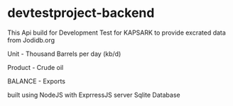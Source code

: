 # devtestproject-backend

This Api build for Development Test for KAPSARK to provide excrated data from Jodidb.org

Unit - Thousand Barrels per day (kb/d)

Product - Crude oil

BALANCE - Exports

built using NodeJS with ExprressJS server 
Sqlite Database 

